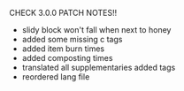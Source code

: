 CHECK 3.0.0 PATCH NOTES!!

- slidy block won't fall when next to honey
- added some missing c tags
- added item burn times
- added composting times
- translated all supplementaries added tags
- reordered lang file